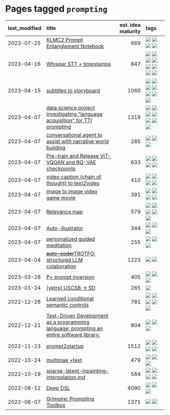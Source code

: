 # Pages tagged `prompting`

|last_modified|title|est. idea maturity|tags
|:---|:---|---:|:---|
|2023-07-25|[KLMC2 Prompt Entanglement Notebook](../klmc2-prompt-entanglement.md)|869|[![](https://img.shields.io/badge/tag-completed-82d6e)](../tags/completed.md) [![](https://img.shields.io/badge/tag-notebook-b08442)](../tags/notebook.md) [![](https://img.shields.io/badge/tag-prompting-43d799)](../tags/prompting.md) [![](https://img.shields.io/badge/tag-tooling-4db4d2)](../tags/tooling.md)|
|2023-04-16|[Whisper STT + timestamps](../whisper-stt-plus-timestamps.md)|847|[![](https://img.shields.io/badge/tag-colab-e8ae48)](../tags/colab.md) [![](https://img.shields.io/badge/tag-dataset-e9b626)](../tags/dataset.md) [![](https://img.shields.io/badge/tag-experimental-ea1833)](../tags/experimental.md) [![](https://img.shields.io/badge/tag-meta-e168be)](../tags/meta.md) [![](https://img.shields.io/badge/tag-prompting-43d799)](../tags/prompting.md) [![](https://img.shields.io/badge/tag-publicgood-f14da)](../tags/publicgood.md) [![](https://img.shields.io/badge/tag-stability-48fb29)](../tags/stability.md) [![](https://img.shields.io/badge/tag-tooling-4db4d2)](../tags/tooling.md)|
|2023-04-15|[subtitles to storyboard](../subtitles-to-storyboard.md)|1060|[![](https://img.shields.io/badge/tag-accessibility-12f6d5)](../tags/accessibility.md) [![](https://img.shields.io/badge/tag-animation-35b163)](../tags/animation.md) [![](https://img.shields.io/badge/tag-completed-82d6e)](../tags/completed.md) [![](https://img.shields.io/badge/tag-open_source-50c04b)](../tags/open_source.md) [![](https://img.shields.io/badge/tag-prompting-43d799)](../tags/prompting.md) [![](https://img.shields.io/badge/tag-tooling-4db4d2)](../tags/tooling.md) [![](https://img.shields.io/badge/tag-wip-12eec5)](../tags/wip.md)|
|2023-04-07|[data science project investigating "language acquisition" for TTI prompting](../tti_language_aqcuisition.md)|1319|[![](https://img.shields.io/badge/tag-alignment-b4243e)](../tags/alignment.md) [![](https://img.shields.io/badge/tag-dataset-e9b626)](../tags/dataset.md) [![](https://img.shields.io/badge/tag-experimental-ea1833)](../tags/experimental.md) [![](https://img.shields.io/badge/tag-prompting-43d799)](../tags/prompting.md) [![](https://img.shields.io/badge/tag-publication-c6963e)](../tags/publication.md) [![](https://img.shields.io/badge/tag-publicgood-f14da)](../tags/publicgood.md) [![](https://img.shields.io/badge/tag-stability-48fb29)](../tags/stability.md)|
|2023-04-07|[conversational agent to assist with narrative world building](../world-building-agent.md)|285|[![](https://img.shields.io/badge/tag-dataset-e9b626)](../tags/dataset.md) [![](https://img.shields.io/badge/tag-experimental-ea1833)](../tags/experimental.md) [![](https://img.shields.io/badge/tag-prompting-43d799)](../tags/prompting.md)|
|2023-04-07|[Pre-train and Release ViT-VQGAN and RQ-VAE checkpoints](../pretrained_vit-vqgan_checkpoints.md)|633|[![](https://img.shields.io/badge/tag-completed-82d6e)](../tags/completed.md) [![](https://img.shields.io/badge/tag-dataset-e9b626)](../tags/dataset.md) [![](https://img.shields.io/badge/tag-prompting-43d799)](../tags/prompting.md) [![](https://img.shields.io/badge/tag-tooling-4db4d2)](../tags/tooling.md)|
|2023-04-07|[video caption (chain of thought) to text2video](../video_caption_transfer.md)|410|[![](https://img.shields.io/badge/tag-animation-35b163)](../tags/animation.md) [![](https://img.shields.io/badge/tag-experimental-ea1833)](../tags/experimental.md) [![](https://img.shields.io/badge/tag-prompting-43d799)](../tags/prompting.md) [![](https://img.shields.io/badge/tag-tooling-4db4d2)](../tags/tooling.md)|
|2023-04-07|[image to image video game movie](../img2img_video_game_movie.md)|391|[![](https://img.shields.io/badge/tag-animation-35b163)](../tags/animation.md) [![](https://img.shields.io/badge/tag-prompting-43d799)](../tags/prompting.md) [![](https://img.shields.io/badge/tag-tooling-4db4d2)](../tags/tooling.md) [![](https://img.shields.io/badge/tag-wip-12eec5)](../tags/wip.md)|
|2023-04-07|[Relevance map](../Relevance_map.md)|579|[![](https://img.shields.io/badge/tag-meta-e168be)](../tags/meta.md) [![](https://img.shields.io/badge/tag-prompting-43d799)](../tags/prompting.md) [![](https://img.shields.io/badge/tag-publication-c6963e)](../tags/publication.md) [![](https://img.shields.io/badge/tag-stability-48fb29)](../tags/stability.md) [![](https://img.shields.io/badge/tag-tooling-4db4d2)](../tags/tooling.md)|
|2023-04-07|[Auto-illustrator](../auto-illustrator.md)|344|[![](https://img.shields.io/badge/tag-completed-82d6e)](../tags/completed.md) [![](https://img.shields.io/badge/tag-prompting-43d799)](../tags/prompting.md) [![](https://img.shields.io/badge/tag-tooling-4db4d2)](../tags/tooling.md)|
|2023-04-07|[personalized guided meditation](../personalized-guided-meditation.md)|255|[![](https://img.shields.io/badge/tag-dataset-e9b626)](../tags/dataset.md) [![](https://img.shields.io/badge/tag-experimental-ea1833)](../tags/experimental.md) [![](https://img.shields.io/badge/tag-prompting-43d799)](../tags/prompting.md)|
|2023-04-04|[~~auto-coder~~TROTFO: structured LLM colaboration](../auto-coder.md)|1223|[![](https://img.shields.io/badge/tag-prompting-43d799)](../tags/prompting.md) [![](https://img.shields.io/badge/tag-tooling-4db4d2)](../tags/tooling.md)|
|2023-03-28|[P+ prompt inversion](../p_plus_inversion.md)|405|[![](https://img.shields.io/badge/tag-prompting-43d799)](../tags/prompting.md) [![](https://img.shields.io/badge/tag-tooling-4db4d2)](../tags/tooling.md) [![](https://img.shields.io/badge/tag-wip-12eec5)](../tags/wip.md)|
|2023-01-24|[[vktrs] USCSB -> SD](../vktrs_uscsb_sd.md)|265|[![](https://img.shields.io/badge/tag-prompting-43d799)](../tags/prompting.md)|
|2022-12-28|[Learned conditional semantic controls](../learned-conditional-semantic-controls.md)|781|[![](https://img.shields.io/badge/tag-animation-35b163)](../tags/animation.md) [![](https://img.shields.io/badge/tag-colab-e8ae48)](../tags/colab.md) [![](https://img.shields.io/badge/tag-experimental-ea1833)](../tags/experimental.md) [![](https://img.shields.io/badge/tag-prompting-43d799)](../tags/prompting.md) [![](https://img.shields.io/badge/tag-tooling-4db4d2)](../tags/tooling.md)|
|2022-12-21|[Test-Driven Development as a programming language: prompting an entire software library.](../tdd_is_2_op.md)|804|[![](https://img.shields.io/badge/tag-experimental-ea1833)](../tags/experimental.md) [![](https://img.shields.io/badge/tag-prompting-43d799)](../tags/prompting.md) [![](https://img.shields.io/badge/tag-tooling-4db4d2)](../tags/tooling.md)|
|2022-11-23|[prompt2startup](../prompt2startup.md)|1512|[![](https://img.shields.io/badge/tag-animation-35b163)](../tags/animation.md) [![](https://img.shields.io/badge/tag-experimental-ea1833)](../tags/experimental.md) [![](https://img.shields.io/badge/tag-prompting-43d799)](../tags/prompting.md) [![](https://img.shields.io/badge/tag-tooling-4db4d2)](../tags/tooling.md)|
|2022-10-24|[multimae +text](../multimae_w_text.md)|479|[![](https://img.shields.io/badge/tag-experimental-ea1833)](../tags/experimental.md) [![](https://img.shields.io/badge/tag-prompting-43d799)](../tags/prompting.md) [![](https://img.shields.io/badge/tag-text-b3194)](../tags/text.md)|
|2022-10-19|[sparse-latent-inpainting-interpolation.md](../sparse-latent-inpainting-interpolation.md)|584|[![](https://img.shields.io/badge/tag-animation-35b163)](../tags/animation.md) [![](https://img.shields.io/badge/tag-prompting-43d799)](../tags/prompting.md) [![](https://img.shields.io/badge/tag-tooling-4db4d2)](../tags/tooling.md) [![](https://img.shields.io/badge/tag-wip-12eec5)](../tags/wip.md)|
|2022-08-12|[Deep DSL](../multistage-unsupervised-deep-DSL-learning-from-prompts-data.md)|4090|[![](https://img.shields.io/badge/tag-experimental-ea1833)](../tags/experimental.md) [![](https://img.shields.io/badge/tag-prompting-43d799)](../tags/prompting.md) [![](https://img.shields.io/badge/tag-tooling-4db4d2)](../tags/tooling.md)|
|2022-08-07|[Grimoire: Prompting Toolbox](../grimoire.md)|1371|[![](https://img.shields.io/badge/tag-prompting-43d799)](../tags/prompting.md) [![](https://img.shields.io/badge/tag-tooling-4db4d2)](../tags/tooling.md)|